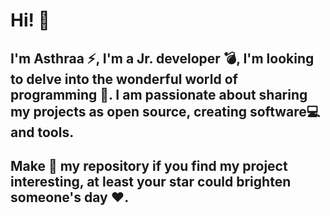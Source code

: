 # Hi! :wave:

## I'm Asthraa ⚡, I'm a Jr. developer 💣, I'm looking to delve into the wonderful world of programming 🤖. I am passionate about sharing my projects as open source, creating software💻 and tools.

## Make 🌟 my repository if you find my project interesting, at least your star could brighten someone's day ❤.
